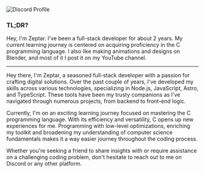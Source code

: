 ![Discord Profile](https://discord.c99.nl/widget/theme-3/1094120827601047653.png)

### TL;DR?

Hey, I'm Zeptar. I've been a full-stack developer for about 2 years. My current learning journey is centered on acquiring proficiency in the C programming language. I also like making animations and designs on Blender, and most of it I post it on my YouTube channel.

---

Hey there, I'm Zeptar, a seasoned full-stack developer with a passion for crafting digital solutions. Over the past couple of years, I've developed my skills across various technologies, specializing in Node.js, JavaScript, Astro, and TypeScript. These tools have been my trusty companions as I've navigated through numerous projects, from backend to front-end logic.

Currently, I'm on an exciting learning journey focused on mastering the C programming language. With its efficiency and versatility, C opens up new experiences for me. Programming with low-level optimizations, enriching my toolkit and broadening my understanding of computer science fundamentals makes it a way easier journey throughout the coding process.

Whether you're seeking a friend to share insights with or require assistance on a challenging coding problem, don't hesitate to reach out to me on Discord or any other platform.
